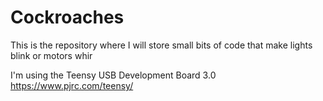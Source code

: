 Cockroaches
==============

This is the repository where I will store small bits of code that make lights blink or motors whir

I'm using the Teensy USB Development Board 3.0 
https://www.pjrc.com/teensy/

